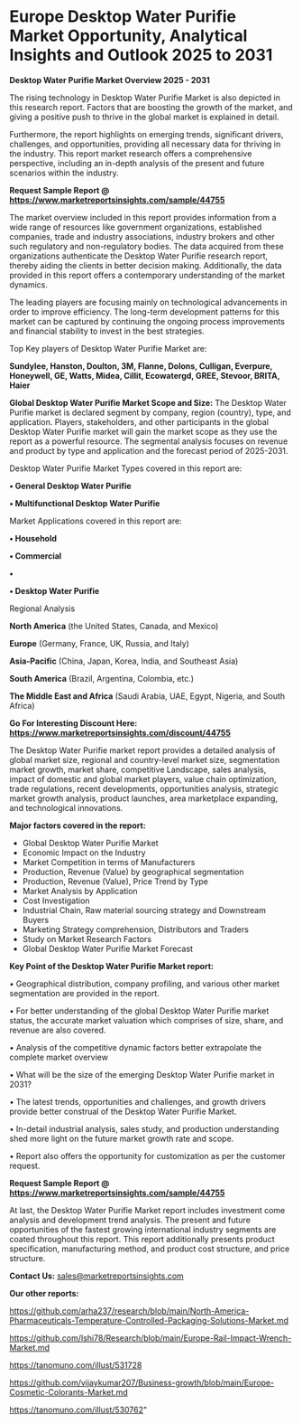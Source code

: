 # Europe Desktop Water Purifie Market Opportunity, Analytical Insights and Outlook 2025 to 2031

<Strong> Desktop Water Purifie Market Overview 2025 - 2031</strong>

The rising technology in Desktop Water Purifie Market is also depicted in this research report. Factors that are boosting the growth of the market, and giving a positive push to thrive in the global market is explained in detail.

Furthermore, the report highlights on emerging trends, significant drivers, challenges, and opportunities, providing all necessary data for thriving in the industry. This report market research offers a comprehensive perspective, including an in-depth analysis of the present and future scenarios within the industry.

<strong>Request Sample Report @ <a href=https://www.marketreportsinsights.com/sample/44755>https://www.marketreportsinsights.com/sample/44755</a></strong>

The market overview included in this report provides information from a wide range of resources like government organizations, established companies, trade and industry associations, industry brokers and other such regulatory and non-regulatory bodies. The data acquired from these organizations authenticate the Desktop Water Purifie research report, thereby aiding the clients in better decision making. Additionally, the data provided in this report offers a contemporary understanding of the market dynamics.

The leading players are focusing mainly on technological advancements in order to improve efficiency. The long-term development patterns for this market can be captured by continuing the ongoing process improvements and financial stability to invest in the best strategies.

Top Key players of Desktop Water Purifie Market are:

<strong>Sundylee, Hanston, Doulton, 3M, Flanne, Dolons, Culligan, Everpure, Honeywell, GE, Watts, Midea, Cillit, Ecowatergd, GREE, Stevoor, BRITA, Haier</strong>

<strong><b>Global Desktop Water Purifie Market Scope and Size:</b></strong>
The Desktop Water Purifie market is declared segment by company, region (country), type, and application. Players, stakeholders, and other participants in the global Desktop Water Purifie market will gain the market scope as they use the report as a powerful resource. The segmental analysis focuses on revenue and product by type and application and the forecast period of 2025-2031.

Desktop Water Purifie Market Types covered in this report are:

<strong>•  General Desktop Water Purifie

•  Multifunctional Desktop Water Purifie</strong>

Market Applications covered in this report are:

<strong>•  Household

•  Commercial

•  

•  Desktop Water Purifie</strong> 

Regional Analysis

<strong>North America</strong> (the United States, Canada, and Mexico)

<strong>Europe</strong> (Germany, France, UK, Russia, and Italy)

<strong>Asia-Pacific</strong> (China, Japan, Korea, India, and Southeast Asia)

<strong>South America</strong> (Brazil, Argentina, Colombia, etc.)

<strong>The Middle East and Africa</strong> (Saudi Arabia, UAE, Egypt, Nigeria, and South Africa)

<strong>Go For Interesting Discount Here: <a href=https://www.marketreportsinsights.com/discount/44755>https://www.marketreportsinsights.com/discount/44755</a></strong>

The Desktop Water Purifie market report provides a detailed analysis of global market size, regional and country-level market size, segmentation market growth, market share, competitive Landscape, sales analysis, impact of domestic and global market players, value chain optimization, trade regulations, recent developments, opportunities analysis, strategic market growth analysis, product launches, area marketplace expanding, and technological innovations.

<strong><b>Major factors covered in the report:</b></strong>
<ul>
  <li>Global Desktop Water Purifie Market </li>
  <li>Economic Impact on the Industry</li>
  <li>Market Competition in terms of Manufacturers</li>
  <li>Production, Revenue (Value) by geographical segmentation</li>
  <li>Production, Revenue (Value), Price Trend by Type</li>
  <li>Market Analysis by Application</li>
  <li>Cost Investigation</li>
  <li>Industrial Chain, Raw material sourcing strategy and Downstream Buyers</li>
  <li>Marketing Strategy comprehension, Distributors and Traders</li>
  <li>Study on Market Research Factors</li>
  <li>Global Desktop Water Purifie Market Forecast</li>
</ul>

<strong><b>Key Point of the Desktop Water Purifie Market report:</b></strong>

• Geographical distribution, company profiling, and various other market segmentation are provided in the report.

• For better understanding of the global Desktop Water Purifie market status, the accurate market valuation which comprises of size, share, and revenue are also covered.

• Analysis of the competitive dynamic factors better extrapolate the complete market overview

• What will be the size of the emerging Desktop Water Purifie market in 2031?

• The latest trends, opportunities and challenges, and growth drivers provide better construal of the Desktop Water Purifie Market.

• In-detail industrial analysis, sales study, and production understanding shed more light on the future market growth rate and scope.

• Report also offers the opportunity for customization as per the customer request.

<strong>Request Sample Report @ <a href=https://www.marketreportsinsights.com/sample/44755>https://www.marketreportsinsights.com/sample/44755</a></strong>

At last, the Desktop Water Purifie Market report includes investment come analysis and development trend analysis. The present and future opportunities of the fastest growing international industry segments are coated throughout this report. This report additionally presents product specification, manufacturing method, and product cost structure, and price structure.

<strong>Contact Us:</strong>
sales@marketreportsinsights.com

<strong>Our other reports:</strong>

<a href=https://github.com/arha237/research/blob/main/North-America-Pharmaceuticals-Temperature-Controlled-Packaging-Solutions-Market.md>https://github.com/arha237/research/blob/main/North-America-Pharmaceuticals-Temperature-Controlled-Packaging-Solutions-Market.md</a>

<a href=https://github.com/Ishi78/Research/blob/main/Europe-Rail-Impact-Wrench-Market.md>https://github.com/Ishi78/Research/blob/main/Europe-Rail-Impact-Wrench-Market.md</a>

<a href=https://tanomuno.com/illust/531728>https://tanomuno.com/illust/531728</a>

<a href=https://github.com/vijaykumar207/Business-growth/blob/main/Europe-Cosmetic-Colorants-Market.md>https://github.com/vijaykumar207/Business-growth/blob/main/Europe-Cosmetic-Colorants-Market.md</a>

<a href=https://tanomuno.com/illust/530762>https://tanomuno.com/illust/530762</a>"
